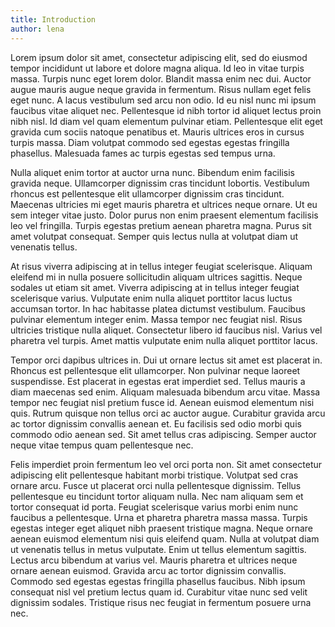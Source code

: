```yaml
---
title: Introduction
author: lena
---
```

Lorem ipsum dolor sit amet, consectetur adipiscing elit, sed do eiusmod tempor incididunt ut labore et dolore magna aliqua. Id leo in vitae turpis massa. Turpis nunc eget lorem dolor. Blandit massa enim nec dui. Auctor augue mauris augue neque gravida in fermentum. Risus nullam eget felis eget nunc. A lacus vestibulum sed arcu non odio. Id eu nisl nunc mi ipsum faucibus vitae aliquet nec. Pellentesque id nibh tortor id aliquet lectus proin nibh nisl. Id diam vel quam elementum pulvinar etiam. Pellentesque elit eget gravida cum sociis natoque penatibus et. Mauris ultrices eros in cursus turpis massa. Diam volutpat commodo sed egestas egestas fringilla phasellus. Malesuada fames ac turpis egestas sed tempus urna.

Nulla aliquet enim tortor at auctor urna nunc. Bibendum enim facilisis gravida neque. Ullamcorper dignissim cras tincidunt lobortis. Vestibulum rhoncus est pellentesque elit ullamcorper dignissim cras tincidunt. Maecenas ultricies mi eget mauris pharetra et ultrices neque ornare. Ut eu sem integer vitae justo. Dolor purus non enim praesent elementum facilisis leo vel fringilla. Turpis egestas pretium aenean pharetra magna. Purus sit amet volutpat consequat. Semper quis lectus nulla at volutpat diam ut venenatis tellus.

At risus viverra adipiscing at in tellus integer feugiat scelerisque. Aliquam eleifend mi in nulla posuere sollicitudin aliquam ultrices sagittis. Neque sodales ut etiam sit amet. Viverra adipiscing at in tellus integer feugiat scelerisque varius. Vulputate enim nulla aliquet porttitor lacus luctus accumsan tortor. In hac habitasse platea dictumst vestibulum. Faucibus pulvinar elementum integer enim. Massa tempor nec feugiat nisl. Risus ultricies tristique nulla aliquet. Consectetur libero id faucibus nisl. Varius vel pharetra vel turpis. Amet mattis vulputate enim nulla aliquet porttitor lacus.

Tempor orci dapibus ultrices in. Dui ut ornare lectus sit amet est placerat in. Rhoncus est pellentesque elit ullamcorper. Non pulvinar neque laoreet suspendisse. Est placerat in egestas erat imperdiet sed. Tellus mauris a diam maecenas sed enim. Aliquam malesuada bibendum arcu vitae. Massa tempor nec feugiat nisl pretium fusce id. Aenean euismod elementum nisi quis. Rutrum quisque non tellus orci ac auctor augue. Curabitur gravida arcu ac tortor dignissim convallis aenean et. Eu facilisis sed odio morbi quis commodo odio aenean sed. Sit amet tellus cras adipiscing. Semper auctor neque vitae tempus quam pellentesque nec.

Felis imperdiet proin fermentum leo vel orci porta non. Sit amet consectetur adipiscing elit pellentesque habitant morbi tristique. Volutpat sed cras ornare arcu. Fusce ut placerat orci nulla pellentesque dignissim. Tellus pellentesque eu tincidunt tortor aliquam nulla. Nec nam aliquam sem et tortor consequat id porta. Feugiat scelerisque varius morbi enim nunc faucibus a pellentesque. Urna et pharetra pharetra massa massa. Turpis egestas integer eget aliquet nibh praesent tristique magna. Neque ornare aenean euismod elementum nisi quis eleifend quam. Nulla at volutpat diam ut venenatis tellus in metus vulputate. Enim ut tellus elementum sagittis. Lectus arcu bibendum at varius vel. Mauris pharetra et ultrices neque ornare aenean euismod. Gravida arcu ac tortor dignissim convallis. Commodo sed egestas egestas fringilla phasellus faucibus. Nibh ipsum consequat nisl vel pretium lectus quam id. Curabitur vitae nunc sed velit dignissim sodales. Tristique risus nec feugiat in fermentum posuere urna nec.
